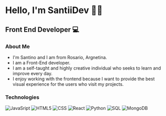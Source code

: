 <h1>Hello, I'm SantiiDev 👋🚀</h1>
<h2>Front End Developer 💻</h2>

### About Me
- I'm Santino and I am from Rosario, Argnetina.
- I am a Front-End developer.
- I am a self-taught and highly creative individual who seeks to learn and improve every day.
- I enjoy working with the frontend because I want to provide the best visual experience for the users who visit my projects.

### Technologies
![JavaSript](https://img.shields.io/badge/-JavaScript-333333?style=flat&logo=javascript)
![HTML5](https://img.shields.io/badge/-HTML5-333333?style=flat&logo=HTML5)
![CSS](https://img.shields.io/badge/-CSS-333333?style=flat&logo=CSS3&logoColor=157286)
![React](https://img.shields.io/badge/-React-333333?style=flat&logo=React)
![Python](https://img.shields.io/badge/-Python-333333?style=flat&logo=Python)
![SQL](https://img.shields.io/badge/-SQL-333333?style=flat&logo=SQL)
![MongoDB](https://img.shields.io/badge/-MongoDB-333333?style=flat&logo=MongoDB)
<!--
**SantiiDev/SantiiDev** is a ✨ _special_ ✨ repository because its `README.md` (this file) appears on your GitHub profile.

Here are some ideas to get you started:

- 🔭 I’m currently working on ...
- 🌱 I’m currently learning ...
- 👯 I’m looking to collaborate on ...
- 🤔 I’m looking for help with ...
- 💬 Ask me about ...
- 📫 How to reach me: ...
- 😄 Pronouns: ...
- ⚡ Fun fact: ...
-->
